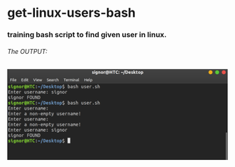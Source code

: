 # get-linux-users-bash
### training bash script to find given user in linux.

###### The OUTPUT:




![The Output](/test.png)
